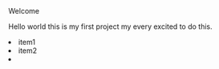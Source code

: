 <html>
<title> My first Project</title>
 <head> Welcome </head>
 <body>
   <p> Hello world
  this is my first project
 my every excited to do this.
    <li>item1</li>
    <li>item2<li>
  </body>
  </html>
   
